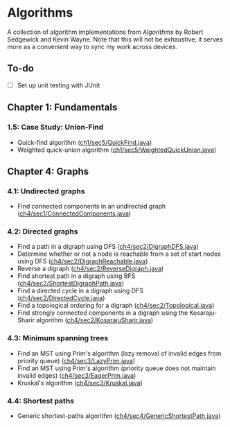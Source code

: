 # Algorithms

A collection of algorithm implementations from *Algorithms* by Robert Sedgewick and Kevin Wayne. Note that this will not be exhaustive; it serves more as a convenient way to sync my work across devices.

## To-do

* [ ] Set up unit testing with JUnit

## Chapter 1: Fundamentals

### 1.5: Case Study: Union-Find

* Quick-find algorithm ([ch1/sec5/QuickFind.java](ch1/sec5/QuickFind.java))
* Weighted quick-union algorithm ([ch1/sec5/WeightedQuickUnion.java](ch1/sec5/WeightedQuickUnion.java))

## Chapter 4: Graphs

### 4.1: Undirected graphs

* Find connected components in an undirected graph ([ch4/sec1/ConnectedComponents.java](ch4/sec1/ConnectedComponents.java))

### 4.2: Directed graphs

* Find a path in a digraph using DFS ([ch4/sec2/DigraphDFS.java](ch4/sec2/DigraphDFS.java))
* Determine whether or not a node is reachable from a set of start nodes using DFS ([ch4/sec2/DigraphReachable.java](ch4/sec2/DigraphReachable.java))
* Reverse a digraph ([ch4/sec2/ReverseDigraph.java](ch4/sec2/ReverseDigraph.java))
* Find shortest path in a digraph using BFS ([ch4/sec2/ShortestDigraphPath.java](ch4/sec2/ShortestDigraphPath.java))
* Find a directed cycle in a digraph using DFS ([ch4/sec2/DirectedCycle.java](ch4/sec2/DirectedCycle.java))
* Find a topological ordering for a digraph ([ch4/sec2/Topological.java](ch4/sec2/Topological.java))
* Find strongly connected components in a digraph using the Kosaraju-Sharir algorithm ([ch4/sec2/KosarajuSharir.java](ch4/sec2/KosarajuSharir.java))

### 4.3: Minimum spanning trees

* Find an MST using Prim's algorithm (lazy removal of invalid edges from priority queue) ([ch4/sec3/LazyPrim.java](ch4/sec3/LazyPrim.java))
* Find an MST using Prim's algorithm (priority queue does not maintain invalid edges) ([ch4/sec3/EagerPrim.java](ch4/sec3/EagerPrim.java))
* Kruskal's algorithm ([ch4/sec3/Kruskal.java](ch4/sec3/Kruskal.java))

### 4.4: Shortest paths

* Generic shortest-paths algorithm ([ch4/sec4/GenericShortestPath.java](ch4/sec4/GenericShortestPath.java))
